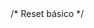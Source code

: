 <!DOCTYPE html>
<html lang="pt-br"> <!-- html -->

<head> <!-- cabeçalho -->
    <meta charset="UTF-8">
    <meta name="viewport" content="width=device-width, initial-scale=1.0">
    <link href="https://cdn.jsdelivr.net/npm/bootstrap@5.3.3/dist/css/bootstrap.min.css" rel="stylesheet"
        integrity="sha384-QWTKZyjpPEjISv5WaRU9OFeRpok6YctnYmDr5pNlyT2bRjXh0JMhjY6hW+ALEwIH" crossorigin="anonymous">
    <link rel="stylesheet" href="https://cdnjs.cloudflare.com/ajax/libs/font-awesome/6.0.0-beta3/css/all.min.css">
    <link rel="stylesheet" href="css/style.css">
    <link rel="icon" href="img/download.png" type="image/x-icon">
    <title>Document</title>
    /* Reset básico */
    <style>
        * {
            margin: 0;
            padding: 0;
            box-sizing: border-box;
        }

        body {
            font-family: 'Arial', sans-serif;
            background-color: #f3f7f9;
            color: #333;
            line-height: 1.6;
        }

        /* Cabeçalho */
        header {
            background-color: #07eaf1;
            color: #000000;
            padding: 30px;
            text-align: center;
            box-shadow: 0 4px 8px rgba(0, 0, 0, 0.2);
        }

        header h1 {
            font-size: 2.5rem;
            margin-bottom: 10px;
        }

        header p {
            font-size: 1.2rem;
        }

        /* Navegação */
        nav ul {
            display: flex;
            justify-content: center;
            list-style-type: none;
            background-color: #333;
            margin: 0;
            padding: 10px 0;
        }

        nav ul li {
            margin: 0 15px;
        }

        nav ul li a {
            color: #fff;
            text-decoration: none;
            font-size: 1.1rem;
        }

        nav ul li a:hover {
            color: #07eaf1;
        }

        /* Cards */
        .card {
            background-color: #fff;
            margin: 20px auto;
            padding: 20px;
            max-width: 800px;
            border-radius: 8px;
            box-shadow: 0 4px 8px rgba(0, 0, 0, 0.397);
        }

        .card h2 {
            color: #000000;
            font-size: 1.8rem;
            margin-bottom: 10px;
        }

        .card hr {
            color: #059196;
            padding: 2px;
            background-color: #056669;
            width: 100%;
            border: 1px solid #07eaf1;
        }

        .card p {
            font-size: 1.1rem;
            color: #000000;
        }

        /* Botão */
        button {
            background-color: #07eaf1;
            color: rgb(0, 0, 0);
            border: none;
            padding: 10px 20px;
            border-radius: 5px;
            cursor: pointer;
            font-size: 1rem;
            transition: background-color 0.3s;
        }

        button:hover {
            background-color: #0acfc5;
        }

        /* Rodapé */
        footer {
            background-color: #333;
            color: white;
            text-align: center;
            padding: 15px 0;
            margin-top: 20px;
        }

        footer ul {
            margin: 0;
            padding: 0;
            text-align: justify;
            justify-self: center;
        }

        /* Dicas ocultas */
        #dicas-info {
            display: none;
            background-color: #e8f8f5;
            padding: 10px;
            border-radius: 5px;
            margin-top: 10px;
        }
    </style>
</head>

<body> <!-- corpo do site -->
    <header>
        <h1>Problemas Respiratórios em Crianças</h1>
        <p>Informações e dicas para cuidar da saúde respiratória dos pequenos</p>
    </header>

    <nav> <!-- navegação -->
        <ul>
            <li>
                <a href="#causas">Causas</a>
            </li>
            <li>
                <a href="#sintomas">Sintomas</a>
            </li>
            <li>
                <a href="#tratamento">Tratamento</a>
            </li>
            <li>
                <a href="#prevencao">Prevenção</a>
            </li>
            <li>
                <a href="#contatos">Contatos</a>
            </li>
        </ul>
    </nav>

    <main> <!-- conteúdo principal -->
        <section id="introdução" class="card"> <!-- parte da introdução -->
            <h2> Introdução </h2>
            <hr>
            <p> As doenças respiratórias são um problema de saúde comum em crianças e podem variar de leves a graves.
                Elas
                afetam o sistema respiratório, que inclui o nariz, garganta, traqueia, brônquios e pulmões. Entre as
                mais
                frequentes estão a asma, bronquite e pneumonia. A compreensão das causas, sintomas e formas de
                tratamento
                dessas doenças é essencial para garantir o bem-estar das crianças. </p>
        </section>

        <section id="causas" class="card"> <!-- parte das causas -->
            <h2> Causas </h2>
            <hr>
            <p> As doenças respiratórias nas crianças podem ser causadas por inúmeros fatores. Por exemplo, infecções
                virais, bactérias e também condições alérgicas. Como as crinças tem um sistemas imunológico mais frágil,
                pois ainda está em desenvolvimento, tendem a ser mais suscetíveis as doenças pulmonares.

                Além disso, contato com poeira, ácaros e poluição do ar podem causar crises respiratórias.
                Principalmente em
                crianças que vivem na cidade, pois são mais expostas a poluição e particulas que podem irritar o
                sistemas
                respiratório, podendo desenvolver rinites alérgicas e asma, por exemplo.</p>
            <img src="https://www.escolaespacoeducar.com.br/novo/wp-content/uploads/2023/05/teleconsulta-medica-para-paciente-doente-em-casa-880x587.jpg"
                style="display: block; margin: 0 auto; width: 300px;">

        </section>

        <section id="sintomas" class="card"> <!-- parte dos sintomas -->
            <h2> Sintomas </h2>
            <hr>
            <p>
                É comum que bebês e crianças possam enfrentar esses problemas como resfriados e gripes, sinusite, rinite
                alérgica, otite, pneumonia, asma, entre outras, justamente por não terem o sistema imunológico bem
                desenvolvido.

                Os principais sintomas das doenças respiratórias são a tosse, a secreção e a obstrução nasal, o
                mal-estar,
                além de dores no corpo, na cabeça e na garganta. Em alguns casos, pode até ter diarreia e vômitos, e a
                febre
                pode estar presente ou não.

                As doenças respiratórias podem ir de um simples resfriado a uma pneumonia. Por isso, é preciso saber
                reconhecer os sinais de alarme que levam a um cansaço importante e falta de ar. Se a criança estiver
                resfriada ou gripada, com ou sem febre, mas apresentando esses sintomas, é preciso levá-la imediatamente
                ao
                médico
            </p>
            <img src="https://neurolife.com.br/wp-content/uploads/2021/12/blog-22.png"
                style="display: block; margin: 0 auto; width: 300px;">
        </section>

        <section id="tratamento" class="card"> <!-- parte do tratamento -->
            <h2> Tratamento </h2>
            <hr>
            <p>
                O tratamento das doenças respiratórias em crianças depende da causa e da gravidade dos sintomas. Em
                casos
                leves, como resfriados comuns, o tratamento pode incluir repouso, ingestão de líquidos e o uso de
                antitérmicos para aliviar a febre.

                Para condições mais graves, como asma ou bronquiolite, o tratamento pode envolver o uso de medicamentos
                específicos, como broncodilatadores e corticoides. Em casos de infecção bacteriana, antibióticos podem
                ser
                necessários.

                Sempre consulte um médico para um diagnóstico preciso e um plano de tratamento adequado. Nunca
                automedique
                seu filho sem orientação profissional, pois isso pode agravar o quadro e causar complicações.
            </p>
            <img src="https://blog.mobimed.com.br/wp-content/uploads/2023/10/problemas-respiratorios-doencas-causas-sintomas-dicas.jpg"
                style="display: block; margin: 0 auto; width: 300px;">

        </section>

        <section id="prevencao" class="card"> <!-- parte da prevenção -->
            <h2> Prevenção </h2>
            <hr>
            <p>
                Para prevenir doenças respiratórias em crianças, é essencial manter a vacinação em dia, garantir a
                higiene
                frequente das mãos e manter os ambientes limpos e ventilados.
                Evitar aglomerações durante surtos de doenças e não expor as crianças ao fumo passivo também são medidas
                importantes. A amamentação fortalece o sistema imunológico, assim como uma alimentação saudável e uma
                boa
                hidratação.
                Em casos de epidemias, como a COVID-19, o uso de máscaras e o distanciamento social ajudam a proteger as
                crianças.
                <img src="https://blog.mobimed.com.br/wp-content/uploads/2023/10/problemas-respiratorios-bronquite.jpg"
                    style="display: block; margin: 0 auto; width: 300px;">
            </p>
        </section>

        <section id="dicas" class="card"> <!-- parte das dicas -->
            <h2>Dicas</h2>
            <p>Para cuidar da saúde respiratória dos pequenos, siga essas dicas essenciais:</p>
            <button onclick="mostrarDicas()">Mostrar Dicas</button>
            <p id="dicas-info" style="display: none;">
                <strong>1.</strong> Garanta que o quarto da criança esteja livre de mofo e umidade, já que esses fatores
                contribuem para alergias.<br>
                <strong>2.</strong> Incentive atividades ao ar livre, pois o exercício físico ajuda a fortalecer o
                sistema respiratório.<br>
                <strong>3.</strong> Evite carpetes e tapetes, pois acumulam poeira e dificultam a limpeza adequada.<br>
                <strong>4.</strong> Lave as roupas de cama frequentemente com água quente para eliminar ácaros.<br>
                <strong>5.</strong> Consulte um pediatra regularmente para avaliações de saúde e possíveis vacinas
                preventivas.
            </p>
        </section>

    </main>
    <footer> <!-- rodapé -->
        <section id="contatos" class="card"> <!-- parte dos contatos --> 
            <h1>Contatos</h1>
            <ul>
                <i class="fas fa-envelope"></i> Guilherme Filippo - <a
                    href="mailto:guilhermefilippo05@gmail.com">guilhermefilippo05@gmail.com</a>
                <br>
                <i class="fas fa-envelope"></i> Lucas Gabriel - <a
                    href="mailto:lucaspoderoso06@gmail.com">lucaspoderoso06@gmail.com</a>
                <br>
                <i class="fas fa-envelope"></i> Mateus Henrique - <a
                    href="mailto:mateuscunha007@outlook.com">mateuscunha007@outlook.com</a>
            </ul>
        </section>
        <hr>
        <p>&copy; 2024 Informações sobre Saúde Infantil</p>
    </footer>

    <script src="js/script.js"></script>
    <script src="https://cdn.jsdelivr.net/npm/bootstrap@5.3.3/dist/js/bootstrap.bundle.min.js"
        integrity="sha384-YvpcrYf0tY3lHB60NNkmXc5s9fDVZLESaAA55NDzOxhy9GkcIdslK1eN7N6jIeHz"
        crossorigin="anonymous"></script>
    <script>

        function mostrarDicas() {
            const dicasInfo = document.getElementById("dicas-info");
            if (dicasInfo.style.display === "none") {
                dicasInfo.style.display = "block";
            } else {
                dicasInfo.style.display = "none";
            }
        }

    </script>
</body>

</html>
